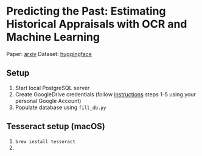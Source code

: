 # Predicting the Past: Estimating Historical Appraisals with OCR and Machine Learning

Paper: [arxiv](https://arxiv.org/pdf/2505.24676)
Dataset: [huggingface](https://huggingface.co/datasets/eruka-cmu-housing/historical-appraisals-ocr-ml)

## Setup

1. Start local PostgreSQL server
2. Create GoogleDrive credentials (follow [instructions](https://pythonhosted.org/PyDrive/quickstart.html) steps 1-5 using your personal Google Account)
3. Populate database using `fill_db.py`

## Tesseract setup (macOS)

1. `brew install tesseract`
2.
